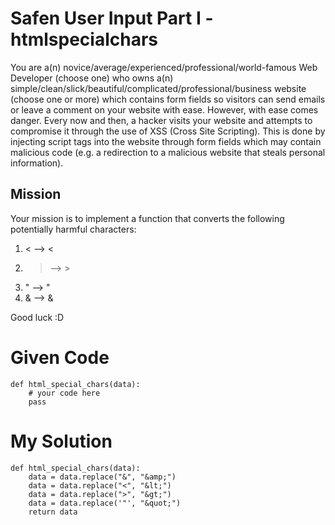 # Safen User Input Part I - htmlspecialchars

You are a(n) novice/average/experienced/professional/world-famous Web Developer (choose one) who owns a(n) simple/clean/slick/beautiful/complicated/professional/business website (choose one or more) which contains form fields so visitors can send emails or leave a comment on your website with ease. However, with ease comes danger. Every now and then, a hacker visits your website and attempts to compromise it through the use of XSS (Cross Site Scripting). This is done by injecting script tags into the website through form fields which may contain malicious code (e.g. a redirection to a malicious website that steals personal information).

## Mission

Your mission is to implement a function that converts the following potentially harmful characters:

1. < --> &lt;
2. > --> &gt;
3. " --> &quot;
4. & --> &amp;

Good luck :D

# Given Code

```{python}
def html_special_chars(data): 
    # your code here
    pass
```

# My Solution

```{python}
def html_special_chars(data):
    data = data.replace("&", "&amp;")
    data = data.replace("<", "&lt;")
    data = data.replace(">", "&gt;")
    data = data.replace('"', "&quot;")
    return data
```
